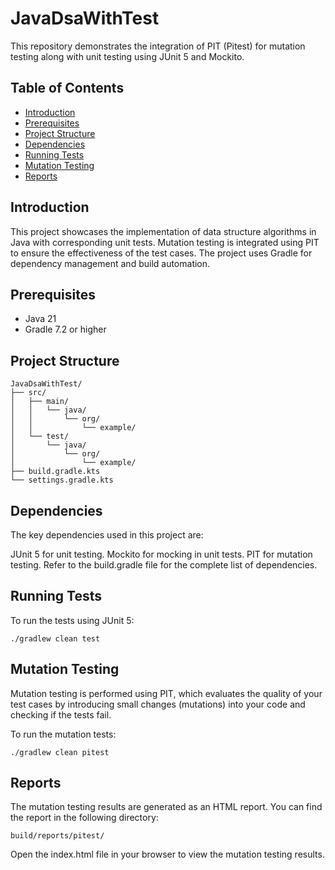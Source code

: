 # JavaDsaWithTest

This repository demonstrates the integration of PIT (Pitest) for mutation testing along with unit testing using JUnit 5 and Mockito.

## Table of Contents

- [Introduction](#introduction)
- [Prerequisites](#prerequisites)
- [Project Structure](#project-structure)
- [Dependencies](#dependencies)
- [Running Tests](#running-tests)
- [Mutation Testing](#mutation-testing)
- [Reports](#reports)

## Introduction

This project showcases the implementation of data structure algorithms in Java with corresponding unit tests. Mutation testing is integrated using PIT to ensure the effectiveness of the test cases. The project uses Gradle for dependency management and build automation.

## Prerequisites

- Java 21
- Gradle 7.2 or higher

## Project Structure

```plaintext
JavaDsaWithTest/
├── src/
│   ├── main/
│   │   └── java/
│   │       └── org/
│   │           └── example/
│   └── test/
│       └── java/
│           └── org/
│               └── example/
├── build.gradle.kts
└── settings.gradle.kts
```
## Dependencies
The key dependencies used in this project are:

JUnit 5 for unit testing.
Mockito for mocking in unit tests.
PIT for mutation testing.
Refer to the build.gradle file for the complete list of dependencies.

## Running Tests
To run the tests using JUnit 5:

```
./gradlew clean test
```

## Mutation Testing
Mutation testing is performed using PIT, which evaluates the quality of your test cases by introducing small changes 
(mutations) into your code and checking if the tests fail.

To run the mutation tests:

```
./gradlew clean pitest
```

## Reports
The mutation testing results are generated as an HTML report. You can find the report in the following directory:

```
build/reports/pitest/
```
Open the index.html file in your browser to view the mutation testing results.